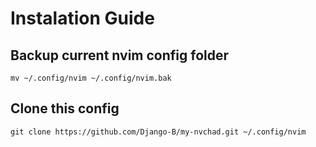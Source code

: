 # Instalation Guide
## Backup current nvim config folder
```
mv ~/.config/nvim ~/.config/nvim.bak
```
## Clone this config
```
git clone https://github.com/Django-B/my-nvchad.git ~/.config/nvim
```
